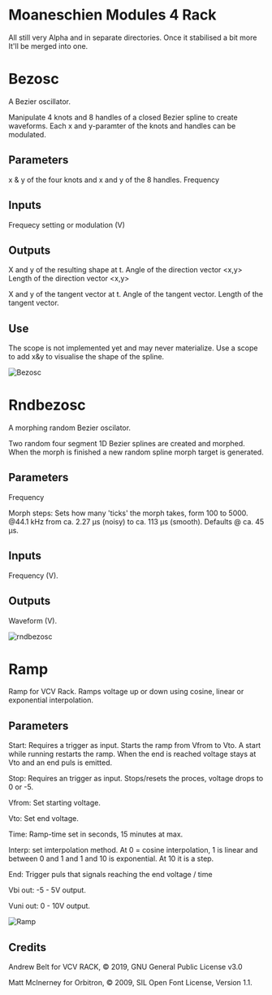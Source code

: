 # Moaneschien Modules 4 Rack

All still very Alpha and in separate directories. Once it stabilised a bit more It'll be merged into one.

# Bezosc 

 A Bezier oscillator.

 Manipulate 4 knots and 8 handles of a closed Bezier spline to create waveforms. Each x and y-paramter of the knots and handles can be modulated.

## Parameters

 x & y of the four knots and x and y of the 8 handles.
 Frequency

## Inputs

 Frequecy setting or modulation (V)

## Outputs

 X and y of the resulting shape at t.
 Angle of the direction vector <x,y>
 Length of the direction vector <x,y>
 
 X and y of the tangent vector at t.
 Angle of the tangent vector.
 Length of the tangent vector.

## Use

 The scope is not implemented yet and may never materialize. Use a scope to add x&y to visualise the shape of the spline.

![Bezosc](https://Moaneschien.github.io/modules/images/bezosc.jpg)

# Rndbezosc

 A morphing random Bezier oscilator.

 Two random four segment 1D Bezier splines are created and morphed. When the morph is finished a new random spline morph target is generated.

## Parameters

 Frequency
 
 Morph steps: Sets how many 'ticks' the morph takes, form 100 to 5000. @44.1 kHz from ca. 2.27 µs (noisy) to  ca. 113 µs (smooth). Defaults @ ca. 45 µs.

## Inputs

 Frequency (V).

## Outputs

 Waveform (V).

![rndbezosc](https://Moaneschien.github.io/modules/images/rndbezosc.png)

# Ramp 

 Ramp for VCV Rack. Ramps voltage up or down using cosine, linear or exponential interpolation.

## Parameters

 Start: Requires a trigger as input. Starts the ramp from Vfrom to Vto. A start while running restarts the ramp. When the end is reached voltage stays at Vto and an end puls is emitted. 

 Stop: Requires an trigger as input. Stops/resets the proces, voltage drops to 0 or -5.

 Vfrom: Set starting voltage.

 Vto: Set end voltage.  

 Time: Ramp-time set in seconds, 15 minutes at max.

 Interp: set imterpolation method. At 0 = cosine interpolation, 1 is linear and between 0 and 1 and 1 and 10 is exponential. At 10 it is a step.

 End: Trigger puls that signals reaching the end voltage / time

 Vbi out: -5 - 5V output.

 Vuni out: 0 - 10V output.

![Ramp](https://Moaneschien.github.io/modules/images/ramp.png)

## Credits

 Andrew Belt for VCV RACK, © 2019, GNU General Public License v3.0
  
 Matt McInerney for Orbitron, © 2009, SIL Open Font License, Version 1.1.